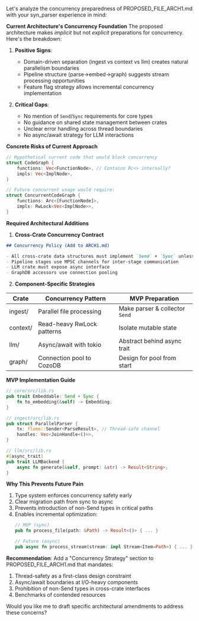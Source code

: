Let's analyze the concurrency preparedness of PROPOSED_FILE_ARCH1.md with your syn_parser experience in mind:

**Current Architecture's Concurrency Foundation**
The proposed architecture makes *implicit* but not *explicit* preparations for concurrency. Here's the breakdown:

1. **Positive Signs**:
   - Domain-driven separation (ingest vs context vs llm) creates natural parallelism boundaries
   - Pipeline structure (parse→embed→graph) suggests stream processing opportunities
   - Feature flag strategy allows incremental concurrency implementation

2. **Critical Gaps**:
   - No mention of `Send`/`Sync` requirements for core types
   - No guidance on shared state management between crates
   - Unclear error handling across thread boundaries
   - No async/await strategy for LLM interactions

**Concrete Risks of Current Approach**
```rust
// Hypothetical current code that would block concurrency
struct CodeGraph { 
    functions: Vec<FunctionNode>, // Contains Rc<> internally?
    impls: Vec<ImplNode>, 
}

// Future concurrent usage would require:
struct ConcurrentCodeGraph {
    functions: Arc<[FunctionNode]>,
    impls: RwLock<Vec<ImplNode>>,
}
```

**Required Architectural Additions**
1. **Cross-Crate Concurrency Contract**
```markdown
## Concurrency Policy (Add to ARCH1.md)

- All cross-crate data structures must implement `Send` + `Sync` unless annotated with `#![allow(non_sendable)]`
- Pipeline stages use MPSC channels for inter-stage communication
- LLM crate must expose async interface
- GraphDB accessors use connection pooling
```

2. **Component-Specific Strategies**

| Crate       | Concurrency Pattern              | MVP Preparation              |
|-------------|-----------------------------------|-------------------------------|
| ingest/     | Parallel file processing         | Make parser & collector `Send`|
| context/    | Read-heavy RwLock patterns       | Isolate mutable state        |
| llm/        | Async/await with tokio           | Abstract behind async trait  |
| graph/      | Connection pool to CozoDB        | Design for pool from start   |

**MVP Implementation Guide**
```rust
// core/src/lib.rs
pub trait Embeddable: Send + Sync {
    fn to_embedding(&self) -> Embedding;
}

// ingest/src/lib.rs
pub struct ParallelParser {
    tx: flume::Sender<ParseResult>, // Thread-safe channel
    handles: Vec<JoinHandle<()>>, 
}

// llm/src/lib.rs
#[async_trait]
pub trait LLMBackend {
    async fn generate(&self, prompt: &str) -> Result<String>;
}
```

**Why This Prevents Future Pain**
1. Type system enforces concurrency safety early
2. Clear migration path from sync to async
3. Prevents introduction of non-Send types in critical paths
4. Enables incremental optimization:
   ```rust
   // MVP (sync)
   pub fn process_file(path: &Path) -> Result<()> { ... }
   
   // Future (async)
   pub async fn process_stream(stream: impl Stream<Item=Path>) { ... }
   ```

**Recommendation**: Add a "Concurrency Strategy" section to PROPOSED_FILE_ARCH1.md that mandates:
1. Thread-safety as a first-class design constraint
2. Async/await boundaries at I/O-heavy components
3. Prohibition of non-Send types in cross-crate interfaces
4. Benchmarks of contended resources

Would you like me to draft specific architectural amendments to address these concerns?
